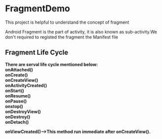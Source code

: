 # FragmentDemo
This project is helpful to understand the concept of fragment

Android Fragment is the part of activity, it is also known as sub-activity.We don't required to registed the fragment the Manifest file

<B>Fragment Life Cycle<B>
---------------------------
There are serval life cycle mentioned below:<br>
onAttached()<br>
onCreate()<br>
onCreateView()<br>
onActivityCreated()<br>
onStart()<br>
onResume()<br>
onPause()<br>
onstop()<br>
onDestroyView()<br>
onDestroy()<br>
onDetach()<br>
  
onViewCreated()-->This method run immediate after onCreateView().
